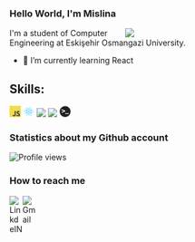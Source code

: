 ### Hello World, I'm Mislina 

<img width="300" align="right" src="https://media.giphy.com/media/aNqEFrYVnsS52/giphy.gif?cid=ecf05e47l2rgecxctffmdawsytmhi9ym2hskdrbrfwoe8g89&rid=giphy.gif&ct=g"> 

I'm a student of Computer Engineering at Eskişehir Osmangazi University.
 
- 🌱 I’m currently learning React

## Skills: 

<code><a target="_blank" rel="noopener noreferrer" href="https://raw.githubusercontent.com/github/explore/80688e429a7d4ef2fca1e82350fe8e3517d3494d/topics/javascript/javascript.png"><img height="20" src="https://raw.githubusercontent.com/github/explore/80688e429a7d4ef2fca1e82350fe8e3517d3494d/topics/javascript/javascript.png" style="max-width:100%;"></a></code>   <code><a target="_blank" rel="noopener noreferrer" href="https://raw.githubusercontent.com/github/explore/80688e429a7d4ef2fca1e82350fe8e3517d3494d/topics/react/react.png"><img height="20" src="https://raw.githubusercontent.com/github/explore/80688e429a7d4ef2fca1e82350fe8e3517d3494d/topics/react/react.png" style="max-width:100%;"></a></code> 
<code><a target="_blank" rel="noopener noreferrer" href="https://img.favpng.com/17/5/2/asp-net-mvc-logo-net-framework-model-view-controller-png-favpng-v24xiWvwG7hnY9K1Y9P8y3tfs.jpg"><img height="20" src="https://img.favpng.com/17/5/2/asp-net-mvc-logo-net-framework-model-view-controller-png-favpng-v24xiWvwG7hnY9K1Y9P8y3tfs.jpg"></a></code>
<code><a target="_blank" rel="noopener noreferrer" href="https://www.google.com/search?q=html+logo&sxsrf=ALiCzsYOKDhGny5iz3-st9n5lHKvPKE40Q:1652538012498&source=lnms&tbm=isch&sa=X&ved=2ahUKEwiZtNnpl9_3AhWZR_EDHdCkBekQ_AUoAXoECAIQAw&biw=1366&bih=657#imgrc=wCJpL9e2N8tIcM"><img height="20" src="https://thumbnail.imgbin.com/18/7/19/imgbin-python-logo-programmer-fierce-python-s-blue-and-yellow-logo-vTCHAtgnCtFtega1YpGrJHPXQ_t.jpg"></a></code> <code><img height="20" src="https://raw.githubusercontent.com/github/explore/80688e429a7d4ef2fca1e82350fe8e3517d3494d/topics/terminal/terminal.png"></code>




### Statistics about my Github account

![Profile views](https://gpvc.arturio.dev/ParanoidAndroid5)


### How to reach me

<a target="_blank" href="ParanoidAndroid5">
  <img align="left" alt="LinkdeIN" width="23px" src="https://cdn.jsdelivr.net/npm/simple-icons@v3/icons/linkedin.svg" />
</a>

<a target="_blank" href="mailto:mislinacetineer@gmail.com">
  <img align="left" alt="Gmail" width="23px" src="https://cdn.jsdelivr.net/npm/simple-icons@v3/icons/gmail.svg" />
</a>

